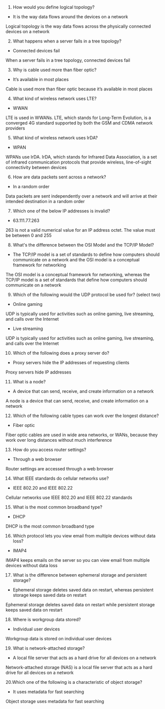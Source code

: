 1. How would you define logical topology?

- It is the way data flows around the devices on a network

Logical topology is the way data flows across the physically connected devices on a network

2. What happens when a server fails in a tree topology?

- Connected devices fail

When a server fails in a tree topology, connected devices fail

3. Why is cable used more than fiber optic?

- It’s available in most places

Cable is used more than fiber optic because it’s available in most places

4. What kind of wireless network uses LTE?

- WWAN

LTE is used in WWANs. LTE, which stands for Long-Term Evolution, is a converged 4G standard supported by both the GSM and CDMA network providers

5. What kind of wireless network uses IrDA?

- WPAN

WPANs use IrDA. IrDA, which stands for Infrared Data Association, is a set of infrared communication protocols that provide wireless, line-of-sight connectivity between devices

6. How are data packets sent across a network?

- In a random order

Data packets are sent independently over a network and will arrive at their intended destination in a random order

7. Which one of the below IP addresses is invalid?

- 63.111.77.263

263 is not a valid numerical value for an IP address octet. The value must be between 0 and 255

8. What's the difference between the OSI Model and the TCP/IP Model?

- The TCP/IP model is a set of standards to define how computers should communicate on a network and the OSI model is a conceptual framework for networking

The OSI model is a conceptual framework for networking, whereas the TCP/IP model is a set of standards that define how computers should communicate on a network

9. Which of the following would the UDP protocol be used for? (select two)

- Online gaming

UDP is typically used for activities such as online gaming, live streaming, and calls over the Internet

- Live streaming

UDP is typically used for activities such as online gaming, live streaming, and calls over the Internet

10. Which of the following does a proxy server do?

- Proxy servers hide the IP addresses of requesting clients

Proxy servers hide IP addresses

11. What is a node?

- A device that can send, receive, and create information on a network

A node is a device that can send, receive, and create information on a network

12. Which of the following cable types can work over the longest distance?

- Fiber optic

Fiber optic cables are used in wide area networks, or WANs, because they work over long distances without much interference

13. How do you access router settings?

- Through a web browser

Router settings are accessed through a web browser

14. What IEEE standards do cellular networks use?

- IEEE 802.20 and IEEE 802.22

Cellular networks use IEEE 802.20 and IEEE 802.22 standards

15. What is the most common broadband type?

- DHCP

DHCP is the most common broadband type

16. Which protocol lets you view email from multiple devices without data loss?

- IMAP4

IMAP4 keeps emails on the server so you can view email from multiple devices without data loss

17. What is the difference between ephemeral storage and persistent storage?

- Ephemeral storage deletes saved data on restart, whereas persistent storage keeps saved data on restart

Ephemeral storage deletes saved data on restart while persistent storage keeps saved data on restart

18. Where is workgroup data stored?

- Individual user devices

Workgroup data is stored on individual user devices

19. What is network-attached storage?

- A local file server that acts as a hard drive for all devices on a network

Network-attached storage (NAS) is a local file server that acts as a hard drive for all devices on a network

20.Which one of the following is a characteristic of object storage?

- It uses metadata for fast searching

Object storage uses metadata for fast searching
